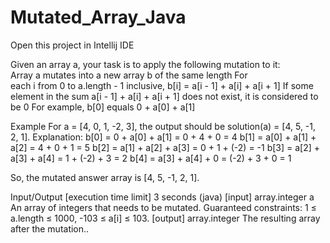 # Mutated_Array_Java

Open this project in Intellij IDE


Given an array a, your task is to apply the following mutation to it:
  Array a mutates into a new array b of the same length
  For each i from 0 to a.length - 1 inclusive, b[i] = a[i - 1] + a[i] + a[i + 1]
  If some element in the sum a[i - 1] + a[i] + a[i + 1] does not exist, it is considered to be 0
For example, b[0] equals 0 + a[0] + a[1]


Example
For a = [4, 0, 1, -2, 3], the output should be solution(a) = [4, 5, -1, 2, 1].
Explanation:
  b[0] = 0 + a[0] + a[1] = 0 + 4 + 0 = 4
  b[1] = a[0] + a[1] + a[2] = 4 + 0 + 1 = 5
  b[2] = a[1] + a[2] + a[3] = 0 + 1 + (-2) = -1
  b[3] = a[2] + a[3] + a[4] = 1 + (-2) + 3 = 2
  b[4] = a[3] + a[4] + 0 = (-2) + 3 + 0 = 1


So, the mutated answer array is [4, 5, -1, 2, 1].


Input/Output
[execution time limit] 3 seconds (java)
[input] array.integer a
An array of integers that needs to be mutated.
Guaranteed constraints:
1 ≤ a.length ≤ 1000,
-103 ≤ a[i] ≤ 103.
[output] array.integer
The resulting array after the mutation..

